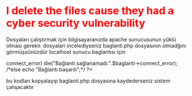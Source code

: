 

# <h1 style="color: red;">I delete the files cause they had a cyber security vulnerability</h1>





  Dosyaları çalıştırmak için bilgisayaranızda apache sunucusunun yüklü olması gerekir.
dosyalari incelediyseniz baglanti.php dosyasının olmadğını görmüşsünüzdür localhost sunucu baglantısı için 

<?php
    $sunucu_adi = "localhost";
    $kullanici_adi = "root";
    $sifre = "#sifreniz";
    $veri_tabani = "#veritabanı_adı";
    $baglanti = new mysqli($sunucu_adi, $kullanici_adi, $sifre, $veri_tabani, 3306);

    if($baglanti->connect_error)
        die("Bağlantı sağlanamadı:".$baglanti->connect_error);
    /*else
      echo "Bağlantı başarılı";*/
?>

bu kodları kopyalayıp baglanti.php dosyasına kaydederseniz sistem çalışacaktır
